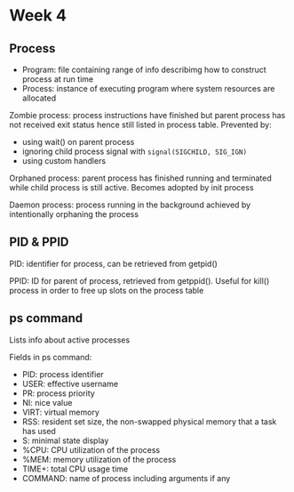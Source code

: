 # Week 4

## Process
- Program: file containing range of info describimg how to construct process at run time
- Process: instance of executing program where system resources are allocated

Zombie process: process instructions have finished but parent process has not received exit status hence still listed in process table. Prevented by:
- using wait() on parent process
- ignoring child process signal with `signal(SIGCHILD, SIG_IGN)`
- using custom handlers

Orphaned process: parent process has finished running and terminated while child process is still active. Becomes adopted by init process

Daemon process: process running in the background achieved by intentionally orphaning the process

## PID & PPID
PID: identifier for process, can be retrieved from getpid()

PPID: ID for parent of process, retrieved from getppid(). Useful for kill() process in order to free up slots on the process table

## ps command
Lists info about active processes

Fields in ps command:
- PID: process identifier
- USER: effective username
- PR: process priority
- NI: nice value
- VIRT: virtual memory
- RSS: resident set size, the non-swapped physical memory that a task has used
- S: minimal state display
- %CPU: CPU utilization of the process
- %MEM: memory utilization of the process
- TIME+: total CPU usage time
- COMMAND: name of process including arguments if any